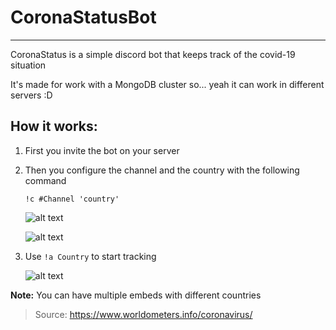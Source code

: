 # CoronaStatusBot
---
CoronaStatus is a simple discord bot that keeps track of the covid-19 situation

It's made for work with a MongoDB cluster so... yeah it can work in different servers :D

## How it works:

1. First you invite the bot on your server
2. Then you configure the channel and the country with the following command
   
   ``` !c #Channel 'country' ```
   
   ![alt text](https://github.com/julianfere/CoronaStatusBot/blob/master/media.md/command.jpg)
   
   ![alt text](https://github.com/julianfere/CoronaStatusBot/blob/master/media.md/channel.jpg)

3. Use ```!a Country``` to start tracking

   ![alt text](https://github.com/julianfere/CoronaStatusBot/blob/master/media.md/embed.jpg)

**Note:** You can have multiple embeds with different countries 


> Source: https://www.worldometers.info/coronavirus/
